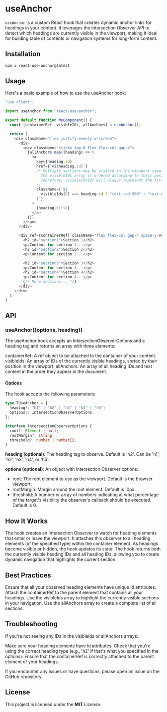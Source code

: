# useAnchor

`useAnchor` is a custom React hook that creates dynamic anchor links for headings in your content. It leverages the Intersection Observer API to detect which headings are currently visible in the viewport, making it ideal for building table of contents or navigation systems for long-form content.

## Installation

```bash
npm i react-use-anchor@latest
```

## Usage

Here's a basic example of how to use the useAnchor hook:

```typescript
"use client";

import useAnchor from "react-use-anchor";

export default function MyComponent() {
  const [containerRef, visibleIds, allAnchors] = useAnchor();

  return (
    <div className="flex justify-evenly w-screen">
      <div>
        <nav className="sticky top-0 flex flex-col gap-4">
          {allAnchors.map((heading) => (
            <a
              key={heading.id}
              href={`#${heading.id}`}
              /* Multiple sections may be visible in the viewport simultaneously.
                The visibleIds array is ordered according to their position from top to bottom.
                Therefore, visibleIds[0] will always represent the first section visible in the viewport.
              */
              className={`${
                visibleIds[0] === heading.id ? "text-red-500" : "text-white"
              }`}
            >
              {heading.title}
            </a>
          ))}
        </nav>
      </div>

      <div ref={containerRef} className="flex flex-col gap-4 space-y-96">
        <h2 id="section1">Section 1</h2>
        <p>Content for section 1...</p>
        <h2 id="section2">Section 2</h2>
        <p>Content for section 2...</p>

        <h2 id="section3">Section 3</h2>
        <p>Content for section 3...</p>
        <h2 id="section4">Section 4</h2>
        <p>Content for section 4...</p>
        {/* More sections... */}
      </div>
    </div>
  );
}
```

## API

### useAnchor({options, heading}) 


The useAnchor hook accepts an IntersectionObserverOptions and a heading tag and returns an array with three elements:

containerRef: A ref object to be attached to the container of your content.
visibleIds: An array of IDs of the currently visible headings, sorted by their position in the viewport.
allAnchors: An array of all heading IDs and text content in the order they appear in the document.

#### Options

The hook accepts the following parameters:

```typescript
type TUseAnchor = {
  heading?: "h1" | "h2" | "h3" | "h4" | "h5";
  options?: IntersectionObserverOptions;
};

interface IntersectionObserverOptions {
  root?: Element | null;
  rootMargin?: string;
  threshold?: number | number[];
}
```

**heading (optional)**: The heading tag to observe. Default is 'h2'. Can be 'h1', 'h2', 'h3', 'h4', or 'h5'.

**options (optional)**: An object with Intersection Observer options:

- root: The root element to use as the viewport. Default is the browser viewport.
- rootMargin: Margin around the root element. Default is '0px'.
- threshold: A number or array of numbers indicating at what percentage of the target's visibility the observer's callback should be executed. Default is 0.

## How It Works

The hook creates an Intersection Observer to watch for heading elements that enter or leave the viewport.
It attaches this observer to all heading elements (of the specified type) within the container element.
As headings become visible or hidden, the hook updates its state.
The hook returns both the currently visible heading IDs and all heading IDs, allowing you to create dynamic navigation that highlights the current section.

## Best Practices

Ensure that all your observed heading elements have unique id attributes.
Attach the containerRef to the parent element that contains all your headings.
Use the visibleIds array to highlight the currently visible sections in your navigation.
Use the allAnchors array to create a complete list of all sections.

## Troubleshooting

If you're not seeing any IDs in the visibleIds or allAnchors arrays:

Make sure your heading elements have id attributes.
Check that you're using the correct heading type (e.g., 'h2' if that's what you specified in the options).
Ensure that the containerRef is correctly attached to the parent element of your headings.

If you encounter any issues or have questions, please open an issue on the GitHub repository.

## License

This project is licensed under the **MIT** License.

